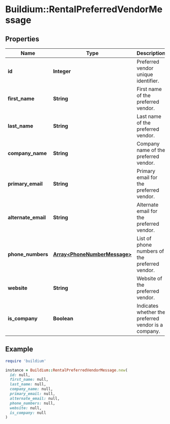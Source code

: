 # Buildium::RentalPreferredVendorMessage

## Properties

| Name | Type | Description | Notes |
| ---- | ---- | ----------- | ----- |
| **id** | **Integer** | Preferred vendor unique identifier. | [optional] |
| **first_name** | **String** | First name of the preferred vendor. | [optional] |
| **last_name** | **String** | Last name of the preferred vendor. | [optional] |
| **company_name** | **String** | Company name of the preferred vendor. | [optional] |
| **primary_email** | **String** | Primary email for the preferred vendor. | [optional] |
| **alternate_email** | **String** | Alternate email for the preferred vendor. | [optional] |
| **phone_numbers** | [**Array&lt;PhoneNumberMessage&gt;**](PhoneNumberMessage.md) | List of phone numbers of the preferred vendor. | [optional] |
| **website** | **String** | Website of the preferred vendor. | [optional] |
| **is_company** | **Boolean** | Indicates whether the preferred vendor is a company. | [optional] |

## Example

```ruby
require 'buildium'

instance = Buildium::RentalPreferredVendorMessage.new(
  id: null,
  first_name: null,
  last_name: null,
  company_name: null,
  primary_email: null,
  alternate_email: null,
  phone_numbers: null,
  website: null,
  is_company: null
)
```

